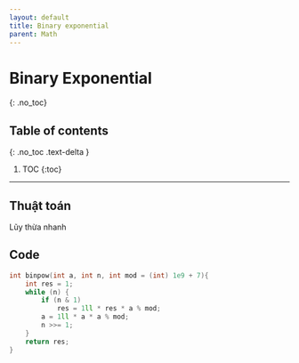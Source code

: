 ```yaml
---
layout: default
title: Binary exponential
parent: Math
---
```

# Binary Exponential
{: .no_toc}

## Table of contents
{: .no_toc .text-delta }

1. TOC
{:toc}
---

## Thuật toán

Lũy thừa nhanh

## Code

```cpp
int binpow(int a, int n, int mod = (int) 1e9 + 7){
    int res = 1;
    while (n) {
        if (n & 1)
            res = 1ll * res * a % mod;
        a = 1ll * a * a % mod;
        n >>= 1;
    }
    return res;
}
```
